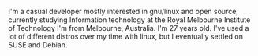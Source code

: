 I'm a casual developer mostly interested in gnu/linux and open source, currently studying Information technology at the Royal Melbourne Institute of Technology
I'm from Melbourne, Australia.
I'm 27 years old.
I've used a lot of different distros over my time with linux, but I eventually settled on SUSE and Debian.
